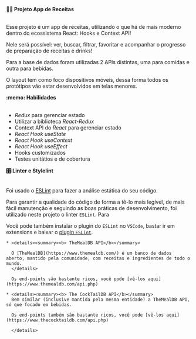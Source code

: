   <summary><strong>👨‍💻 Projeto App de Receitas</strong></summary><br />

  Esse projeto é um app de receitas, utilizando o que há de mais moderno dentro do ecossistema React: Hooks e Context API!

  Nele será possível: ver, buscar, filtrar, favoritar e acompanhar o progresso de preparação de receitas e drinks!

  Para a base de dados foram utilizadas 2 APIs distintas, uma para comidas e outra para bebidas.

  O layout tem como foco dispositivos móveis, dessa forma todos os protótipos vão estar desenvolvidos em telas menores.

  <summary><strong>:memo: Habilidades</strong></summary><br />

  - _Redux_ para gerenciar estado
  - Utilizar a biblioteca _React-Redux_
  - Context API do _React_ para gerenciar estado
  - _React Hook useState_
  - _React Hook useContext_
  - _React Hook useEffect_
  - Hooks customizados
  - Testes unitátios e de cobertura

  <summary><strong>🎛 Linter e Stylelint</strong></summary><br />

  Foi usado o [ESLint](https://eslint.org/) para fazer a análise estática do seu código.

  Para garantir a qualidade do código de forma a tê-lo mais legível, de mais fácil manutenção e seguindo as boas práticas de desenvolvimento, foi utilizado neste projeto o linter `ESLint`. Para 

  Você pode também instalar o plugin do `ESLint` no `VSCode`, bastar ir em extensions e baixar o [plugin `ESLint`](https://marketplace.visualstudio.com/items?itemName=dbaeumer.vscode-eslint).

    * <details><summary><b> TheMealDB API</b></summary>

      O [TheMealDB](https://www.themealdb.com/) é um banco de dados aberto, mantido pela comunidade, com receitas e ingredientes de todo o mundo.
      </details>

      Os end-points são bastante ricos, você pode [vê-los aqui](https://www.themealdb.com/api.php)

    * <details><summary><b> The CockTailDB API</b></summary>
      Bem similar (inclusive mantida pela mesma entidade) a TheMealDB API, só que focado em bebidas.

      Os end-points também são bastante ricos, você pode [vê-los aqui](https://www.thecocktaildb.com/api.php)
      
      </details>